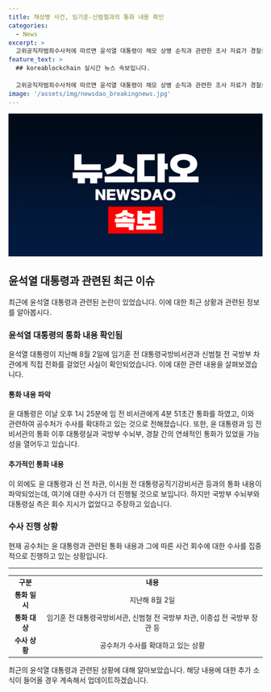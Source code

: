 ```yaml
---
title: 채상병 사건, 임기훈-신범철과의 통화 내용 확인
categories:
  - News
excerpt: >
  고위공직자범죄수사처에 따르면 윤석열 대통령이 채모 상병 순직과 관련한 조사 자료가 경찰로 이첩되었으며, 공수처는 대통령실과 국방부 수뇌부의 통화 후 사건 회수 가능성을 조사 중이라고 전해졌다. 윤 대통령과 관련된 연쇄적인 통화가 발견되었는데, 관련자들은 회수를 지시한 적이 없다고 주장하고 있다.
feature_text: >
  ## koreablockchain 실시간 뉴스 속보입니다.

  고위공직자범죄수사처에 따르면 윤석열 대통령이 채모 상병 순직과 관련한 조사 자료가 경찰로 이첩되었으며, 공수처는 대통령실과 국방부 수뇌부의 통화 후 사건 회수 가능성을 조사 중이라고 전해졌다. 윤 대통령과 관련된 연쇄적인 통화가 발견되었는데, 관련자들은 회수를 지시한 적이 없다고 주장하고 있다.
image: '/assets/img/newsdao_breakingnews.jpg'
---
```


<p><img src="/assets/img/newsdao_breakingnews.jpg" alt="koreablockchain 속보" /></p>

<h2 data-ke-size="size26">윤석열 대통령과 관련된 최근 이슈</h2>

<p data-ke-size="size16">최근에 윤석열 대통령과 관련된 논란이 있었습니다. 이에 대한 최근 상황과 관련된 정보를 알아봅시다.</p>

<h3>윤석열 대통령의 통화 내용 확인됨</h3>

<p data-ke-size="size16">윤석열 대통령이 지난해 8월 2일에 임기훈 전 대통령국방비서관과 신범철 전 국방부 차관에게 직접 전화를 걸었던 사실이 확인되었습니다. 이에 대한 관련 내용을 살펴보겠습니다.</p>

<h4>통화 내용 파악</h4>

<p data-ke-size="size16">윤 대통령은 이날 오후 1시 25분에 임 전 비서관에게 4분 51초간 통화를 하였고, 이와 관련하여 공수처가 수사를 확대하고 있는 것으로 전해졌습니다. 또한, 윤 대통령과 임 전 비서관의 통화 이후 대통령실과 국방부 수뇌부, 경찰 간의 연쇄적인 통화가 있었을 가능성을 열어두고 있습니다.</p>

<h4>추가적인 통화 내용</h4>

<p data-ke-size="size16">이 외에도 윤 대통령과 신 전 차관, 이시원 전 대통령공직기강비서관 등과의 통화 내용이 파악되었는데, 여기에 대한 수사가 더 진행될 것으로 보입니다. 하지만 국방부 수뇌부와 대통령실 측은 회수 지시가 없었다고 주장하고 있습니다.</p>

<h3>수사 진행 상황</h3>

<p data-ke-size="size16">현재 공수처는 윤 대통령과 관련된 통화 내용과 그에 따른 사건 회수에 대한 수사를 집중적으로 진행하고 있는 상황입니다.</p>

<hr>

<table>
    <tr>
        <td style="text-align: center; height: 17px;"><b>구분</b></td>
        <td style="text-align: center; height: 17px;"><b>내용</b></td>
    </tr>
    <tr>
        <td style="text-align: center; height: 17px;"><b>통화 일시</b></td>
        <td style="text-align: center; height: 17px;">지난해 8월 2일</td>
    </tr>
    <tr>
        <td style="text-align: center; height: 17px;"><b>통화 대상</b></td>
        <td style="text-align: center; height: 17px;">임기훈 전 대통령국방비서관, 신범철 전 국방부 차관, 이종섭 전 국방부 장관 등</td>
    </tr>
    <tr>
        <td style="text-align: center; height: 17px;"><b>수사 상황</b></td>
        <td style="text-align: center; height: 17px;">공수처가 수사를 확대하고 있는 상황</td>
    </tr>
</table>

<p data-ke-size="size16">최근의 윤석열 대통령과 관련된 상황에 대해 알아보았습니다. 해당 내용에 대한 추가 소식이 들어올 경우 계속해서 업데이트하겠습니다.</p>

